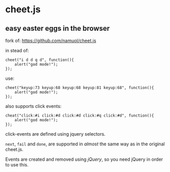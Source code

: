 # cheet.js

## easy easter eggs in the browser

fork of: https://github.com/namuol/cheet.js

in stead of:

    cheet("i d d q d", function(){
	    alert("god mode!");
	});
	
use:

    cheet("keyup:73 keyup:68 keyup:68 keyup:81 keyup:68", function(){
	    alert("god mode!");
	});
	
	
also supports click events:

    cheat("click:#i click:#d click:#d click:#q click:#d", function(){
	    alert("god mode!");
	});

click-events are defined using jquery selectors.

`next`, `fail` and `done`, are supported in _almost_ the same way as in the original cheet.js.

Events are created and removed using *jQuery*, so you need jQuery in order to use this.